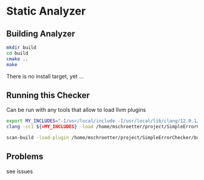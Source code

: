 # Static Analyzer #

## Building Analyzer ##

```bash
mkdir build
cd build
cmake ..
make
```

There is no install target, yet ...

## Running this Checker ##

Can be run with any tools that allow to load llvm plugins

```bash
export MY_INCLUDES="-I/usr/local/include -I/usr/local/lib/clang/12.0.1/include -I/usr/include"
clang -cc1 ${=MY_INCLUDES} -load /home/mschroetter/project/SimpleErrorChecker/build/SimpleErrorChecker.so -analyze -analyzer-checker=example.ErrorChecker ~/testerror.c
```

```bash
scan-build -load-plugin /home/mschroetter/project/SimpleErrorChecker/build/SimpleErrorChecker.so -enable-checker example.ErrorChecker -disable-checker unix.Malloc clang -c ~/testerror.c
```

## Problems ##

see issues

